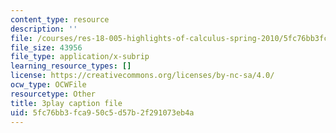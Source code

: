 ```yaml
---
content_type: resource
description: ''
file: /courses/res-18-005-highlights-of-calculus-spring-2010/5fc76bb3fca950c5d57b2f291073eb4a_LgWFurXHX8U.srt
file_size: 43956
file_type: application/x-subrip
learning_resource_types: []
license: https://creativecommons.org/licenses/by-nc-sa/4.0/
ocw_type: OCWFile
resourcetype: Other
title: 3play caption file
uid: 5fc76bb3-fca9-50c5-d57b-2f291073eb4a
---
```

